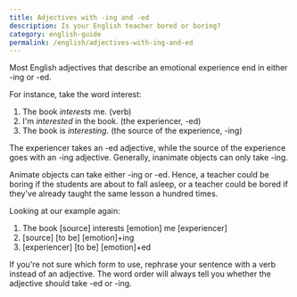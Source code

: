 ```yaml
---
title: Adjectives with -ing and -ed
description: Is your English teacher bored or boring?
category: english-guide
permalink: /english/adjectives-with-ing-and-ed
---
```


Most English adjectives that describe an emotional experience end in either -ing or -ed.

For instance, take the word interest: 

1. The book *interests* me. (verb)  
2. I'm *interested* in the book. (the experiencer, -ed)    
3. The book is *interesting*. (the source of the experience, -ing)  

The experiencer takes an -ed adjective, while the source of the experience goes with an -ing adjective. Generally, inanimate objects can only take -ing.

Animate objects can take either -ing or -ed. Hence, a teacher could be boring if the students are about to fall asleep, or a teacher could be bored if they've already taught the same lesson a hundred times.

Looking at our example again:

1. The book [source] interests [emotion] me [experiencer]  
2. [source] [to be] [emotion]+ing  
3. [experiencer] [to be] [emotion]+ed  

If you're not sure which form to use, rephrase your sentence with a verb instead of an adjective. The word order will always tell you whether the adjective should take -ed or -ing.